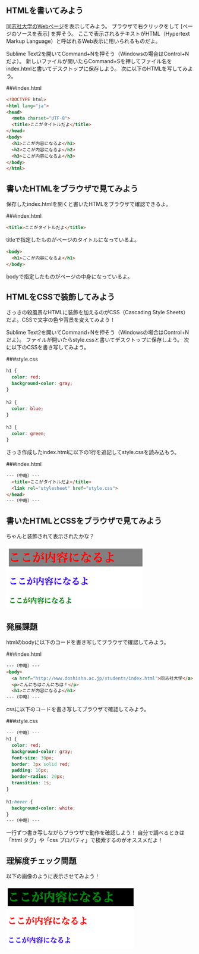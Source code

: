 ## HTMLを書いてみよう
[同志社大学のWebページ](http://www.doshisha.ac.jp/index.html)を表示してみよう。
ブラウザで右クリックをして [ページのソースを表示] を押そう。
ここで表示されるテキストがHTML（Hypertext Markup Language）と呼ばれるWeb表示に用いられるものだよ。

Sublime Text2を開いてCommand+Nを押そう（Windowsの場合はControl+Nだよ）。
新しいファイルが開いたらCommand+Sを押してファイル名をindex.htmlと書いてデスクトップに保存しよう。
次に以下のHTMLを写してみよう。

###index.html
```html
<!DOCTYPE html>
<html lang="ja">
<head>
  <meta charset="UTF-8">
  <title>ここがタイトルだよ</title>
</head>
<body>
  <h1>ここが内容になるよ</h1>
  <h2>ここが内容になるよ</h2>
  <h3>ここが内容になるよ</h3>
</body>
</html>
```

## 書いたHTMLをブラウザで見てみよう
保存したindex.htmlを開くと書いたHTMLをブラウザで確認できるよ。

###index.html
```html
<title>ここがタイトルだよ</title>
```
titleで指定したものがページのタイトルになっているよ。

```html
<body>
  <h1>ここが内容になるよ</h1>  
</body>
```

bodyで指定したものがページの中身になっているよ。

## HTMLをCSSで装飾してみよう
さっきの殺風景なHTMLに装飾を加えるのがCSS（Cascading Style Sheets）だよ。CSSで文字の色や背景を変えてみよう！

Sublime Text2を開いてCommand+Nを押そう（Windowsの場合はControl+Nだよ）。
ファイルが開いたらstyle.cssと書いてデスクトップに保存しよう。
次に以下のCSSを書き写してみよう。

###style.css
```css
h1 {
  color: red;
  background-color: gray;
}

h2 {
  color: blue;
}

h3 {
  color: green;
}
```

さっき作成したindex.htmlに以下の1行を追記してstyle.cssを読み込もう。

###index.html
```html
---（中略）---
  <title>ここがタイトルだよ</title>
  <link rel="stylesheet" href="style.css">
</head>
---（中略）---
```

## 書いたHTMLとCSSをブラウザで見てみよう
ちゃんと装飾されて表示されたかな？

![screenshot.png](images/screenshot.png)

## 発展課題
htmlのbodyに以下のコードを書き写してブラウザで確認してみよう。

###index.html
```html
---（中略）---
<body>
  <a href="http://www.doshisha.ac.jp/students/index.html">同志社大学</a>
  <p>こんにちはこんにちは！</p>
  <h1>ここが内容になるよ</h1>
---（中略）---
```

cssに以下のコードを書き写してブラウザで確認してみよう。

###style.css
```css
---（中略）---
h1 {
  color: red;
  background-color: gray;
  font-size: 30px;
  border: 3px solid red;
  padding: 16px;
  border-radius: 20px;
  transition: 1s;
}

h1:hover {
  background-color: white;
}
---（中略）---
```

一行ずつ書き写しながらブラウザで動作を確認しよう！
自分で調べるときは「html タグ」や「css プロパティ」で検索するのがオススメだよ！

## 理解度チェック問題
以下の画像のように表示させてみよう！

![quiz.png](images/quiz.png)
